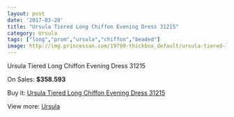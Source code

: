 ```yaml
---
layout: post
date: '2017-03-28'
title: "Ursula Tiered Long Chiffon Evening Dress 31215"
category: Ursula
tags: ["long","prom","ursula","chiffon","beaded"]
image: http://img.princessan.com/19799-thickbox_default/ursula-tiered-long-chiffon-evening-dress-31215.jpg
---
```

Ursula Tiered Long Chiffon Evening Dress 31215

On Sales: **$358.593**
<a href="https://www.princessan.com/en/ursula/8863-ursula-tiered-long-chiffon-evening-dress-31215.html"><amp-img layout="responsive" width="600" height="600" src="//img.princessan.com/19799-thickbox_default/ursula-tiered-long-chiffon-evening-dress-31215.jpg" alt="Ursula Tiered Long Chiffon Evening Dress 31215 0" /></a>

Buy it: [Ursula Tiered Long Chiffon Evening Dress 31215](https://www.princessan.com/en/ursula/8863-ursula-tiered-long-chiffon-evening-dress-31215.html "Ursula Tiered Long Chiffon Evening Dress 31215")

View more: [Ursula](https://www.princessan.com/en/72-ursula "Ursula")
